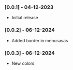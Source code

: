 ### [0.0.1] - 04-12-2023

- Initial release

### [0.0.2] - 06-12-2024

- Added border in menusasas

### [0.0.3] - 06-12-2024

- New colors
